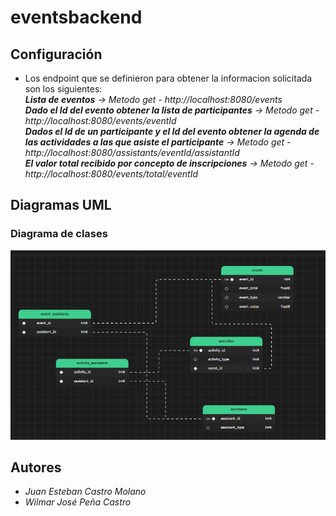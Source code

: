 # eventsbackend

## Configuración

* Los endpoint que se definieron para obtener la informacion solicitada son los siguientes: <br/>
  ***Lista de eventos** -> Metodo get - http://localhost:8080/events*<br>
  ***Dado el Id del evento obtener la lista de participantes** -> Metodo get - http://localhost:8080/events/eventId*<br>
  ***Dados el Id de un participante y el Id del evento obtener la agenda de las actividades a las que asiste el
participante** -> Metodo get - http://localhost:8080/assistants/eventId/assistantId*<br>
  ***El valor total recibido por concepto de inscripciones** -> Metodo get - http://localhost:8080/events/total/eventId*<br>


## Diagramas UML
### Diagrama de clases

![UML](diagramaClases.png)


## Autores

* *Juan Esteban Castro Molano*    
* *Wilmar José Peña Castro*    
